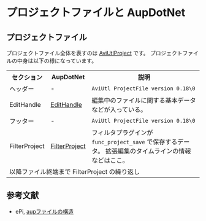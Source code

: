# プロジェクトファイルと AupDotNet

## プロジェクトファイル
プロジェクトファイル全体を表すのは [AviUtlProject](xref:Karoterra.AupDotNet.AviUtlProject) です。
プロジェクトファイルの中身は以下の様になっています。

<table>
    <tr>
        <th>セクション</th>
        <th>AupDotNet</th>
        <th>説明</th>
    </tr>
    <tr>
        <td>ヘッダー</td>
        <td>-</td>
        <td><code>AviUtl ProjectFile version 0.18\0</code></td>
    </tr>
    <tr>
        <td>EditHandle</td>
        <td><a href="/api/Karoterra.AupDotNet.EditHandle.html">EditHandle</a></td>
        <td>編集中のファイルに関する基本データなどが入っている。</td>
    </tr>
    <tr>
        <td>フッター</td>
        <td>-</td>
        <td><code>AviUtl ProjectFile version 0.18\0</code></td>
    </tr>
    <tr>
        <td>FilterProject</td>
        <td><a href="/api/Karoterra.AupDotNet.FilterProject.html">FilterProject</a></td>
        <td>
            フィルタプラグインが <code>func_project_save</code> で保存するデータ。
            拡張編集のタイムラインの情報などはここ。
        </td>
    </tr>
    <tr>
        <td colspan=3>以降ファイル終端まで FilterProject の繰り返し</td>
    </tr>
</table>

## 参考文献
- ePi, [aupファイルの構造](https://scrapbox.io/ePi5131/aupファイルの構造)

